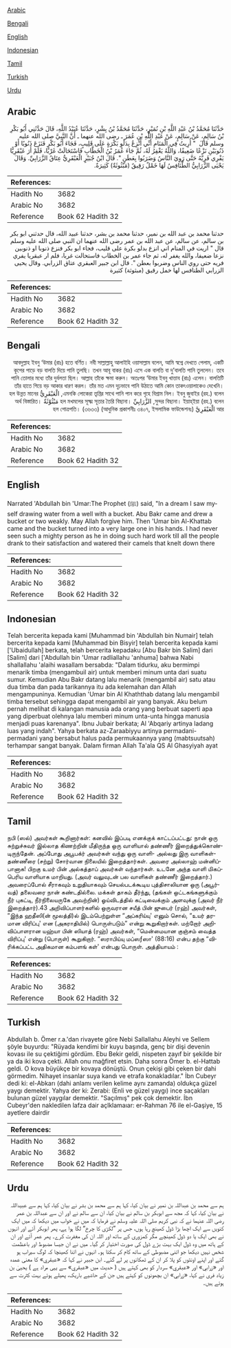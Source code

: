 [Arabic](#arabic)

[Bengali](#bengali)

[English](#english)

[Indonesian](#indonesian)

[Tamil](#tamil)

[Turkish](#turkish)

[Urdu](#urdu)

## Arabic


<div dir="rtl" lang="ar" style={{fontSize:'larger',backgroundColor:'#f8f9fa',padding:20}}>
حَدَّثَنَا مُحَمَّدُ بْنُ عَبْدِ اللَّهِ بْنِ نُمَيْرٍ، حَدَّثَنَا مُحَمَّدُ بْنُ بِشْرٍ، حَدَّثَنَا عُبَيْدُ اللَّهِ، قَالَ حَدَّثَنِي أَبُو بَكْرِ بْنُ سَالِمٍ، عَنْ سَالِمٍ، عَنْ عَبْدِ اللَّهِ بْنِ عُمَرَ ـ رضى الله عنهما ـ أَنَّ النَّبِيَّ صلى الله عليه وسلم قَالَ ‏ "‏ أُرِيتُ فِي الْمَنَامِ أَنِّي أَنْزِعُ بِدَلْوِ بَكْرَةٍ عَلَى قَلِيبٍ، فَجَاءَ أَبُو بَكْرٍ فَنَزَعَ ذَنُوبًا أَوْ ذَنُوبَيْنِ نَزْعًا ضَعِيفًا، وَاللَّهُ يَغْفِرُ لَهُ، ثُمَّ جَاءَ عُمَرُ بْنُ الْخَطَّابِ فَاسْتَحَالَتْ غَرْبًا، فَلَمْ أَرَ عَبْقَرِيًّا يَفْرِي فَرِيَّهُ حَتَّى رَوِيَ النَّاسُ وَضَرَبُوا بِعَطَنٍ ‏"‏‏.‏ قَالَ ابْنُ جُبَيْرٍ الْعَبْقَرِيُّ عِتَاقُ الزَّرَابِيِّ‏.‏ وَقَالَ يَحْيَى الزَّرَابِيُّ الطَّنَافِسُ لَهَا خَمْلٌ رَقِيقٌ ‏(‏مَبْثُوثَةٌ‏)‏ كَثِيرَةٌ‏.‏
</div>
<div style={{backgroundColor:'#f8f9fa',padding:20, marginBottom: 10}}><table> <thead> <tr> <th>References:</th> <th></th> </tr> </thead> <tbody><tr><td>Hadith No</td><td>3682</td></tr><tr><td>Arabic No</td><td>3682</td></tr><tr><td>Reference</td><td>Book 62 Hadith 32</td></tr></tbody></table></div>


<div dir="rtl" lang="ar" style={{fontSize:'larger',backgroundColor:'#f8f9fa',padding:20}}>
حدثنا محمد بن عبد الله بن نمير، حدثنا محمد بن بشر، حدثنا عبيد الله، قال حدثني ابو بكر بن سالم، عن سالم، عن عبد الله بن عمر رضى الله عنهما ان النبي صلى الله عليه وسلم قال " اريت في المنام اني انزع بدلو بكرة على قليب، فجاء ابو بكر فنزع ذنوبا او ذنوبين نزعا ضعيفا، والله يغفر له، ثم جاء عمر بن الخطاب فاستحالت غربا، فلم ار عبقريا يفري فريه حتى روي الناس وضربوا بعطن ". قال ابن جبير العبقري عتاق الزرابي. وقال يحيى الزرابي الطنافس لها خمل رقيق (مبثوثة) كثيرة
</div>
<div style={{backgroundColor:'#f8f9fa',padding:20, marginBottom: 10}}><table> <thead> <tr> <th>References:</th> <th></th> </tr> </thead> <tbody><tr><td>Hadith No</td><td>3682</td></tr><tr><td>Arabic No</td><td>3682</td></tr><tr><td>Reference</td><td>Book 62 Hadith 32</td></tr></tbody></table></div>

## Bengali


<div dir="rtl" lang="bn" style={{fontSize:'larger',backgroundColor:'#f8f9fa',padding:20}}>
আবদুল্লাহ ইবনু ‘উমার (রাঃ) হতে বর্ণিত। নবী সাল্লাল্লাহু আলাইহি ওয়াসাল্লাম বলেন, আমি স্বপ্নে দেখতে পেলাম, একটি কূপের পাড়ে বড় বালতি দিয়ে পানি তুলছি। তখন আবূ বাকর (রাঃ) এসে এক বালতি বা দু’বালতি পানি তুললেন। তবে পানি তোলার মধ্যে তাঁর দুর্বলতা ছিল। আল্লাহ তাঁকে ক্ষমা করুন। অতঃপর ‘উমার ইবনু খাত্তাব (রাঃ) এলেন। বালতিটি তাঁর হাতে গিয়ে বড় আকার ধারণ করল। তাঁর মত এমন দৃঢ়ভাবে পানি উঠাতে আমি কোন তাকৎওয়ালাকেও দেখেনি। এমনকি লোকেরা তৃপ্তির সাথে পানি পান করে গৃহে বিশ্রাম নিল। ইবনু জুবাইর (রহ.) বলেন, الْعَبْقَرِيُّ হল উন্নত মানের সুন্দর বিছানা। ইয়াহ্ইয়া (রহ.) বলেন, الزَّرَابِيِّ হল মখমলের সূক্ষ্ম সূতার তৈরি বিছানা। مَبْثُوْثَةٌ অর্থ বিস্তারিত। আর الْعَبْقَرِيَّ হল গোত্রপতি। (৩৬৩৩) (আধুনিক প্রকাশনীঃ ৩৪০৭, ইসলামিক ফাউন্ডেশনঃ)
</div>
<div style={{backgroundColor:'#f8f9fa',padding:20, marginBottom: 10}}><table> <thead> <tr> <th>References:</th> <th></th> </tr> </thead> <tbody><tr><td>Hadith No</td><td>3682</td></tr><tr><td>Arabic No</td><td>3682</td></tr><tr><td>Reference</td><td>Book 62 Hadith 32</td></tr></tbody></table></div>

## English


<div dir="ltr" lang="en" style={{fontSize:'larger',backgroundColor:'#f8f9fa',padding:20}}>
Narrated 'Abdullah bin 'Umar:The Prophet (ﷺ) said, "In a dream I saw myself drawing water from a well with a bucket. Abu Bakr came and drew a bucket or two weakly. May Allah forgive him. Then 'Umar bin Al-Khattab came and the bucket turned into a very large one in his hands. I had never seen such a mighty person as he in doing such hard work till all the people drank to their satisfaction and watered their camels that knelt down there
</div>
<div style={{backgroundColor:'#f8f9fa',padding:20, marginBottom: 10}}><table> <thead> <tr> <th>References:</th> <th></th> </tr> </thead> <tbody><tr><td>Hadith No</td><td>3682</td></tr><tr><td>Arabic No</td><td>3682</td></tr><tr><td>Reference</td><td>Book 62 Hadith 32</td></tr></tbody></table></div>

## Indonesian


<div dir="ltr" lang="id" style={{fontSize:'larger',backgroundColor:'#f8f9fa',padding:20}}>
Telah bercerita kepada kami [Muhammad bin 'Abdullah bin Numair] telah bercerita kepada kami [Muhammad bin Bisyir] telah bercerita kepada kami ['Ubaidullah] berkata, telah bercerita kepadaku [Abu Bakr bin Salim] dari [Salim] dari ['Abdullah bin 'Umar radliallahu 'anhuma] bahwa Nabi shallallahu 'alaihi wasallam bersabda: "Dalam tidurku, aku bermimpi menarik timba (mengambuil air) untuk memberi minum unta dari suatu sumur. Kemudian Abu Bakr datang lalu menarik (mengambil air) satu atau dua timba dan pada tarikannya itu ada kelemahan dan Allah mengampuninya. Kemudian 'Umar bin Al Khaththab datang lalu mengambil timba tersebut sehingga dapat mengambil air yang banyak. Aku belum pernah melihat di kalangan manusia ada orang yang berbuat saperti apa yang diperbuat olehnya lalu memberi minum unta-unta hingga manusia menjadi puas karenanya". Ibnu Jubair berkata; Al 'Abqariy artinya ladang luas yang indah". Yahya berkata az-Zaraabiyyu artinya permadani-permadani yang bersabut halus pada permukaannya yang (mabtsuutsah) terhampar sangat banyak. Dalam firman Allah Ta'ala QS Al Ghasyiyah ayat
</div>
<div style={{backgroundColor:'#f8f9fa',padding:20, marginBottom: 10}}><table> <thead> <tr> <th>References:</th> <th></th> </tr> </thead> <tbody><tr><td>Hadith No</td><td>3682</td></tr><tr><td>Arabic No</td><td>3682</td></tr><tr><td>Reference</td><td>Book 62 Hadith 32</td></tr></tbody></table></div>

## Tamil


<div dir="ltr" lang="ta" style={{fontSize:'larger',backgroundColor:'#f8f9fa',padding:20}}>
நபி (ஸல்) அவர்கள் கூறினார்கள்: கனவில் இப்படி எனக்குக் காட்டப்பட்டது: நான் ஒரு சுற்றுச்சுவர் இல்லாத கிணற்றின் மீதிருந்த ஒரு வாளியால் தண்ணீர் இறைத்துக்கொண்டிருந்தேன். அப்போது அபூபக்ர் அவர்கள் வந்து ஒரு வாளி- அல்லது இரு வாளிகள்- தண்ணீரை (சற்று) சோர்வான நிலையில் இறைத்தார்கள். அவரை அல்லாஹ் மன்னிப்பானாக! பிறகு உமர் பின் அல்கத்தாப் அவர்கள் வந்தார்கள். உடனே அந்த வாளி மிகப்பெரிய வாளியாக மாறியது. (அவர் வலுவுடன் பல வாளிகள் தண்ணீர் இறைத்தார்.) அவரைப்போல் சீராகவும் உறுதியாகவும் செயல்படக்கூடிய புத்திசாலியான ஒரு (அபூர்வத்) தலைவரை நான் கண்டதில்லை. மக்கள் தாகம் தீர்ந்து, (தங்கள் ஒட்டகங்களுக்கும் நீர் புகட்டி, நீர்நிலையருகே அவற்றின்) ஓய்விடத்தில் கட்டிவைக்கும் அளவுக்கு (அவர் நீர் இறைத்தார்).43 அறிவிப்பாளர்களில் ஒருவரான சயீத் பின் ஜுபைர் (ரஹ்) அவர்கள், “இந்த ஹதீஸி(ன் மூலத்தி)ல் இடம்பெற்றுள்ள “அப்கரிய்யு' எனும் சொல், “உயர் தரமான விரிப்பு' என (அகராதியில்) பொருள்படும்” என்று கூறுகிறார்கள். மற்றோர் அறிவிப்பாளரான யஹ்யா பின் ஸியாத் (ரஹ்) அவர்கள், “மென்மையான குஞ்சம் வைத்த விரிப்பு' என்று (பொருள்) கூறுகிறார். “ஸராபிய்யு மப்ஸƒஸா' (88:16) என்ப தற்கு “விரிக்கப்பட்ட அதிகமான கம்பளங் கள்' என்பது பொருள். அத்தியாயம் :
</div>
<div style={{backgroundColor:'#f8f9fa',padding:20, marginBottom: 10}}><table> <thead> <tr> <th>References:</th> <th></th> </tr> </thead> <tbody><tr><td>Hadith No</td><td>3682</td></tr><tr><td>Arabic No</td><td>3682</td></tr><tr><td>Reference</td><td>Book 62 Hadith 32</td></tr></tbody></table></div>

## Turkish


<div dir="ltr" lang="tr" style={{fontSize:'larger',backgroundColor:'#f8f9fa',padding:20}}>
Abdullah b. Ömer r.a.'dan rivayete göre Nebi Sallallahu Aleyhi ve Sellem şöyle buyurdu: "Rüyada kendimi bir kuyu başında, genç bir dişi devenin kovası ile su çektiğimi gördüm. Ebu Bekir geldi, nispeten zayıf bir şekilde bir ya da iki kova çekti. Allah onu mağfiret etsin. Daha sonra Ömer b. el-Hattab geldi. O kova büyükçe bir kovaya dönüştü. Onun çekişi gibi çeken bir dahi görmedim. Nihayet insanlar suya kandı ve etrafa konakladılar." İbn Cubeyr dedi ki: el-Abkarı (dahi anlamı verilen kelime aynı zamanda) oldukça güzel yaygı demektir. Yahya der ki: Zerabi: (Enli ve güzel yaygı) ince saçakları bulunan güzel yaygılar demektir. "Saçılmış" pek çok demektir. İbn Cubeyr'den nakledilen lafza dair açlklamaıar: er-Rahman 76 ile el-Gaşiye, 15 ayetlere dairdir
</div>
<div style={{backgroundColor:'#f8f9fa',padding:20, marginBottom: 10}}><table> <thead> <tr> <th>References:</th> <th></th> </tr> </thead> <tbody><tr><td>Hadith No</td><td>3682</td></tr><tr><td>Arabic No</td><td>3682</td></tr><tr><td>Reference</td><td>Book 62 Hadith 32</td></tr></tbody></table></div>

## Urdu


<div dir="rtl" lang="ur" style={{fontSize:'larger',backgroundColor:'#f8f9fa',padding:20}}>
ہم سے محمد بن عبداللہ بن نمیر نے بیان کیا، کہا ہم سے محمد بن بشر نے بیان کیا، کہا ہم سے عبیداللہ نے بیان کیا، کہا کہ مجھ سے ابوبکر بن سالم نے بیان کیا، ان سے سالم نے اور ان سے عبداللہ بن عمر رضی اللہ عنہما نے کہ نبی کریم صلی اللہ علیہ وسلم نے فرمایا کہ میں نے خواب میں دیکھا کہ میں ایک کنویں سے ایک اچھا بڑا ڈول کھینچ رہا ہوں، جس پر ”لکڑی کا چرخ“ لگا ہوا ہے، پھر ابوبکر آئے اور انہوں نے بھی ایک یا دو ڈول کھینچے مگر کمزوری کے ساتھ اور اللہ ان کی مغفرت کرے۔ پھر عمر آئے اور ان کے ہاتھ میں وہ ڈول ایک بہت بڑے ڈول کی صورت اختیار کر گیا۔ میں نے ان جیسا مضبوط اور باعظمت شخص نہیں دیکھا جو اتنی مضبوطی کے ساتھ کام کر سکتا ہو۔ انہوں نے اتنا کھینچا کہ لوگ سیراب ہو گئے اور اپنے اونٹوں کو پلا کر ان کے ٹھکانوں پر لے گئے۔ ابن جبیر نے کہا کہ «عبقري» کا معنی عمدہ اور «زرابي» اور «عبقري» سردار کو بھی کہتے ہیں ( حدیث میں «عبقري» سے یہی مراد ہے ) یحییٰ بن زیاد فری نے کہا، «زرابي» ان بچھونوں کو کہتے ہیں جن کے حاشیے باریک، پھیلے ہوئے بہت کثرت سے ہوتے ہیں۔
</div>
<div style={{backgroundColor:'#f8f9fa',padding:20, marginBottom: 10}}><table> <thead> <tr> <th>References:</th> <th></th> </tr> </thead> <tbody><tr><td>Hadith No</td><td>3682</td></tr><tr><td>Arabic No</td><td>3682</td></tr><tr><td>Reference</td><td>Book 62 Hadith 32</td></tr></tbody></table></div>